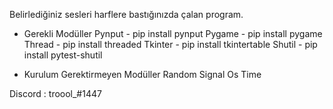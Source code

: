 Belirlediğiniz sesleri harflere bastığınızda çalan program.

- Gerekli Modüller
Pynput - pip install pynput
Pygame - pip install pygame
Thread - pip install threaded
Tkinter - pip install tkintertable
Shutil - pip install pytest-shutil

- Kurulum Gerektirmeyen Modüller
Random
Signal
Os
Time


Discord : troool_#1447
